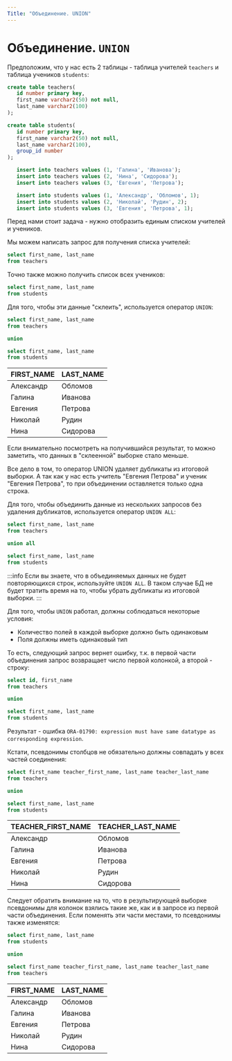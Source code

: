 ```yaml
---
Title: "Объединение. UNION"
---
```


# Объединение. `UNION`

Предположим, что у нас есть 2 таблицы - таблица учителей `teachers` и
таблица учеников `students`:

```sql
create table teachers(
   id number primary key,
   first_name varchar2(50) not null,
   last_name varchar2(100)
);

create table students(
   id number primary key,
   first_name varchar2(50) not null,
   last_name varchar2(100),
   group_id number
);

   insert into teachers values (1, 'Галина', 'Иванова');
   insert into teachers values (2, 'Нина', 'Сидорова');
   insert into teachers values (3, 'Евгения', 'Петрова');

   insert into students values (1, 'Александр', 'Обломов', 1);
   insert into students values (2, 'Николай', 'Рудин', 2);
   insert into students values (3, 'Евгения', 'Петрова', 1);
```

Перед нами стоит задача - нужно отобразить единым списком учителей и
учеников.

Мы можем написать запрос для получения списка учителей:

```sql
select first_name, last_name
from teachers
```

Точно также можно получить список всех учеников:

```sql
select first_name, last_name
from students
```

Для того, чтобы эти данные "склеить", используется оператор `UNION`:

```sql
select first_name, last_name
from teachers

union

select first_name, last_name
from students
```

|FIRST_NAME| LAST_NAME |
|-|-|
|Александр| Обломов | 
|Галина| Иванова |
|Евгения| Петрова|
|Николай | Рудин|
|Нина| Сидорова |

Если внимательно посмотреть на получившийся результат, то можно
заметить, что данных в "склеенной" выборке стало меньше.

Все дело в том, то оператор UNION удаляет дубликаты из итоговой выборки.
А так как у нас есть учитель "Евгения Петрова" и ученик "Евгения
Петрова", то при объединении оставляется только одна строка.

Для того, чтобы объединить данные из нескольких запросов без удаления
дубликатов, используется оператор `UNION ALL`:

```sql
select first_name, last_name
from teachers

union all

select first_name, last_name
from students
```

:::info
Если вы знаете, что в объединяемых данных не будет повторяющихся строк,
используйте `UNION ALL`. В таком случае БД не будет тратить время на то,
чтобы убрать дубликаты из итоговой выборки.
:::

Для того, чтобы `UNION` работал, должны соблюдаться некоторые условия:

-   Количество полей в каждой выборке должно быть одинаковым
-   Поля должны иметь одинаковый тип

То есть, следующий запрос вернет ошибку, т.к. в первой части объединения
запрос возвращает число первой колонкой, а второй - строку:

```sql
select id, first_name
from teachers

union

select first_name, last_name
from students
```

Результат - ошибка
`ORA-01790: expression must have same datatype as corresponding expression`.

Кстати, псевдонимы столбцов не обязательно должны совпадать у всех
частей соединения:

```sql
select first_name teacher_first_name, last_name teacher_last_name
from teachers

union

select first_name, last_name
from students
```


|TEACHER_FIRST_NAME| TEACHER_LAST_NAME |
|-|-|
|Александр| Обломов | 
|Галина| Иванова |
|Евгения| Петрова|
|Николай | Рудин|
|Нина| Сидорова |

Следует обратить внимание на то, что в результирующей выборке псевдонимы
для колонок взялись такие же, как и в запросе из первой части
объединения. Если поменять эти части местами, то псевдонимы также
изменятся:

```sql
select first_name, last_name
from students

union

select first_name teacher_first_name, last_name teacher_last_name
from teachers
```


|FIRST_NAME| LAST_NAME |
|-|-|
|Александр| Обломов | 
|Галина| Иванова |
|Евгения| Петрова|
|Николай | Рудин|
|Нина| Сидорова |

